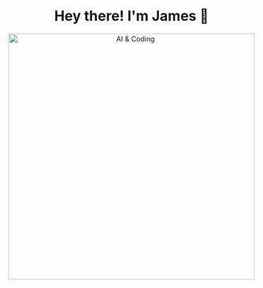<h1 align="center">Hey there! I'm James 👋</h1>
<p align="center">
  <img src="https://user-images.githubusercontent.com/74038190/212284119-fbfd994d-8c2a-4a07-a75f-84e513833c1c.gif" width="500" alt="AI & Coding">
</p>
